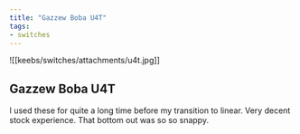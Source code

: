 ```yaml
---
title: "Gazzew Boba U4T"
tags:
- switches
---
```


![[keebs/switches/attachments/u4t.jpg]]

## Gazzew Boba U4T

I used these for quite a long time before my transition to linear. Very decent stock experience. That bottom out was so so snappy.
